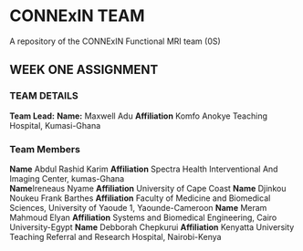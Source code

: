 # CONNExIN TEAM
A repository of the CONNExIN Functional MRI team (0S)

## WEEK ONE ASSIGNMENT
### TEAM DETAILS 
**Team Lead:**
**Name:** Maxwell Adu
**Affiliation** Komfo Anokye Teaching Hospital, Kumasi-Ghana 

### Team Members 
**Name** Abdul Rashid Karim
**Affiliation** Spectra Health Interventional And Imaging Center, kumas-Ghana  
**Name**Ireneaus Nyame 
**Affiliation** University of Cape Coast 
**Name** Djinkou Noukeu Frank Barthes
**Affiliation** Faculty of Medicine and Biomedical Sciences, University of Yaoude 1, Yaounde-Cameroon 
**Name** Meram Mahmoud Elyan 
**Affiliation** Systems and Biomedical Engineering, Cairo University-Egypt
**Name** Debborah Chepkurui
**Affiliation** Kenyatta University Teaching Referral and Research Hospital, Nairobi-Kenya 

